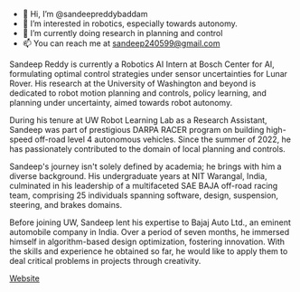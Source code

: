 - 👋 Hi, I’m @sandeepreddybaddam
- 👀 I’m interested in robotics, especially towards autonomy.
- 🌱 I’m currently doing research in planning and control
- 📫 You can reach me at sandeep240599@gmail.com

Sandeep Reddy is currently a Robotics AI Intern at Bosch Center for AI, formulating optimal control strategies under sensor uncertainties for Lunar Rover. His research at the University of Washington and beyond is dedicated to robot motion planning and controls, policy learning, and planning under uncertainty, aimed towards robot autonomy.

During his tenure at UW Robot Learning Lab as a Research Assistant, Sandeep was part of prestigious DARPA RACER program on building high-speed off-road level 4 autonomous vehicles. Since the summer of 2022, he has passionately contributed to the domain of local planning and controls. 

Sandeep's journey isn't solely defined by academia; he brings with him a diverse background. His undergraduate years at NIT Warangal, India, culminated in his leadership of a multifaceted SAE BAJA off-road racing team, comprising 25 individuals spanning software, design, suspension, steering, and brakes domains.

Before joining UW, Sandeep lent his expertise to Bajaj Auto Ltd., an eminent automobile company in India. Over a period of seven months, he immersed himself in algorithm-based design optimization, fostering innovation. With the skills and experience he obtained so far, he would like to apply them to deal critical problems in projects through creativity.

[Website](https://sandeepreddybaddam.github.io/about/)



<!---
sandeepreddybaddam/sandeepreddybaddam is a ✨ special ✨ repository because its `README.md` (this file) appears on your GitHub profile.
You can click the Preview link to take a look at your changes.
--->
